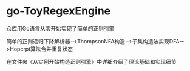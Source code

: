 # go-ToyRegexEngine

仓库用Go语言从零开始实现了简单的正则引擎

简单的正则递归下降解析器-->ThompsonNFA构造-->子集构造法实现DFA-->Hopcrpt算法合并重复状态

在文件夹《从实例开始构造正则引擎》中详细介绍了理论基础和实现细节
